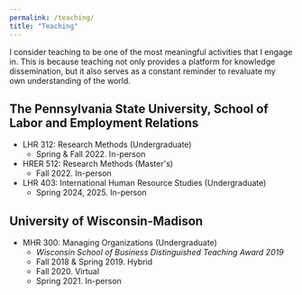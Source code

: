 ```yaml
---
permalink: /teaching/
title: "Teaching"
---
```


I consider teaching to be one of the most meaningful activities that I engage in. This is because teaching not only provides a platform for knowledge dissemination, but it also serves as a constant reminder to revaluate my own understanding of the world.

## The Pennsylvania State University, School of Labor and Employment Relations
- LHR 312: Research Methods (Undergraduate)
    - Spring & Fall 2022. In-person
- HRER 512: Research Methods (Master's)
    - Fall 2022. In-person
- LHR 403: International Human Resource Studies (Undergraduate)
    - Spring 2024, 2025. In-person

## University of Wisconsin-Madison
- MHR 300: Managing Organizations (Undergraduate)
    - _Wisconsin School of Business Distinguished Teaching Award 2019_
    - Fall 2018 & Spring 2019. Hybrid
    - Fall 2020. Virtual
    - Spring 2021. In-person
